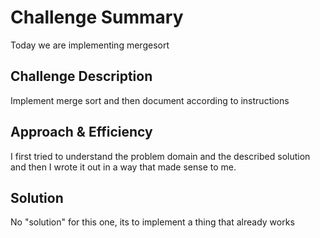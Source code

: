 # Challenge Summary
Today we are implementing mergesort

## Challenge Description
Implement merge sort and then document according to instructions 

## Approach & Efficiency
<!-- What approach did you take? Why? What is the Big O space/time for this approach? -->
I first tried to understand the problem domain and the described solution and then I wrote it out in a way that made sense to me.

## Solution
No "solution" for this one, its to implement a thing that already works 